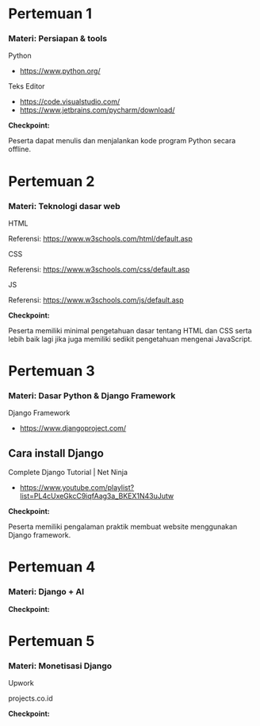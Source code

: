 # Pertemuan 1
### Materi: Persiapan & tools

Python
- https://www.python.org/

Teks Editor
- https://code.visualstudio.com/
- https://www.jetbrains.com/pycharm/download/

**Checkpoint:**

Peserta dapat menulis dan menjalankan kode program Python secara offline.

# Pertemuan 2
### Materi: Teknologi dasar web

HTML

Referensi: https://www.w3schools.com/html/default.asp

CSS

Referensi: https://www.w3schools.com/css/default.asp

JS

Referensi: https://www.w3schools.com/js/default.asp

**Checkpoint:**

Peserta memiliki minimal pengetahuan dasar tentang HTML dan CSS serta lebih baik lagi jika juga memiliki sedikit pengetahuan mengenai JavaScript.

# Pertemuan 3
### Materi: Dasar Python & Django Framework

Django Framework
- https://www.djangoproject.com/

Cara install Django
- 

Complete Django Tutorial | Net Ninja
- https://www.youtube.com/playlist?list=PL4cUxeGkcC9iqfAag3a_BKEX1N43uJutw

**Checkpoint:**

Peserta memiliki pengalaman praktik membuat website menggunakan Django framework.

# Pertemuan 4
### Materi: Django + AI

**Checkpoint:**

# Pertemuan 5
### Materi: Monetisasi Django

Upwork

projects.co.id

**Checkpoint:**

